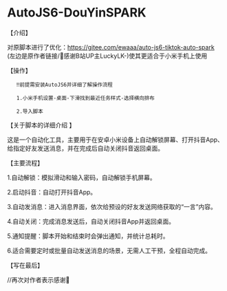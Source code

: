 # AutoJS6-DouYinSPARK 
【介绍】


对原脚本进行了优化：https://gitee.com/ewaaa/auto-js6-tiktok-auto-spark (左边是原作者链接/🙏感谢B站UP主LuckyLK-)使其更适合于小米手机上使用



【操作】

       ‼️前提需安装AutoJS6并详细了解操作流程

       1.小米手机设置-桌面-下滑找到最近任务样式-选择横向排布
			 
       2.导入脚本

【关于脚本的详细介绍 】

这是一个自动化工具，主要用于在安卓小米设备上自动解锁屏幕、打开抖音App、给指定好友发送消息，并在完成后自动关闭抖音返回桌面。

【主要流程】

1.自动解锁：模拟滑动和输入密码，自动解锁手机屏幕。

2.启动抖音：自动打开抖音App。

3.自动发消息：进入消息界面，依次给预设的好友发送网络获取的“一言”内容。

4.自动关闭：完成消息发送后，自动关闭抖音App并返回桌面。

5.通知提醒：脚本开始和结束时会弹出通知，并统计总耗时。

6.适合需要定时或批量自动发送消息的场景，无需人工干预，全程自动完成。

【写在最后】

//再次对作者表示感谢🙏 



